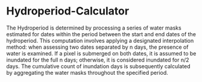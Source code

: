 # Hydroperiod-Calculator

The Hydroperiod is determined by processing a series of water masks estimated for dates within the period between the start and end dates of the hydroperiod. This computation involves applying a designated interpolation method: when assessing two dates separated by n days, the presence of water is examined. If a pixel is submerged on both dates, it is assumed to be inundated for the full n days; otherwise, it is considered inundated for n/2 days. The cumulative count of inundation days is subsequently calculated by aggregating the water masks throughout the specified period.

